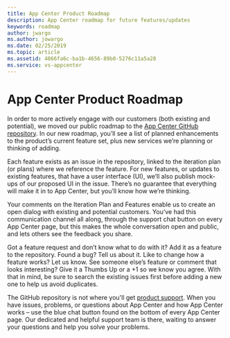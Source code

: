 ```yaml
---
title: App Center Product Roadmap
description: App Center roadmap for future features/updates
keywords: roadmap
author: jwargo
ms.author: jowargo
ms.date: 02/25/2019
ms.topic: article
ms.assetid: 4866fa6c-ba1b-4656-89b0-5276c11a5a28
ms.service: vs-appcenter
---
```


# App Center Product Roadmap

In order to more actively engage with our customers (both existing and potential), we moved our public roadmap to the [App Center GitHub repository](https://github.com/Microsoft/appcenter). In our new roadmap, you’ll see a list of planned enhancements to the product’s current feature set, plus new services we’re planning or thinking of adding.

Each feature exists as an issue in the repository, linked to the iteration plan (or plans) where we reference the feature. For new features, or updates to existing features, that have a user interface (UI), we’ll also publish mock-ups of our proposed UI in the issue. There’s no guarantee that everything will make it in to App Center, but you’ll know how we’re thinking.

Your comments on the Iteration Plan and Features enable us to create an open dialog with existing and potential customers. You’ve had this communication channel all along, through the support chat button on every App Center page, but this makes the whole conversation open and public, and lets others see the feedback you share.

Got a feature request and don’t know what to do with it? Add it as a feature to the repository. Found a bug? Tell us about it. Like to change how a feature works? Let us know. See someone else’s feature or comment that looks interesting? Give it a Thumbs Up or a +1 so we know you agree. With that in mind, be sure to search the existing issues first before adding a new one to help us avoid duplicates.

The GitHub repository is not where you'll get [product support](https://docs.microsoft.com/en-us/appcenter/help). When you have issues, problems, or questions about App Center and how App Center works – use the blue chat button found on the bottom of every App Center page. Our dedicated and helpful support team is there, waiting to answer your questions and help you solve your problems.
